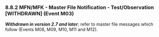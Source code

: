 ### 8.8.2 MFN/MFK - Master File Notification - Test/Observation [WITHDRAWN] (Event M03)

**_Withdrawn in version 2.7 and later_**; refer to master file messages which follow (Events M08, M09, M10, M11 and M12).

